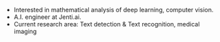 - Interested in mathematical analysis of deep learning, computer vision.
- A.I. engineer at Jenti.ai.
- Current research area: Text detection & Text recognition, medical imaging
